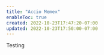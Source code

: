 ```yaml
---
title: "Accio Memex"
enableToc: true
created: 2022-10-23T17:47:20-07:00
updated: 2022-10-23T17:50:00-07:00
---
```


Testing